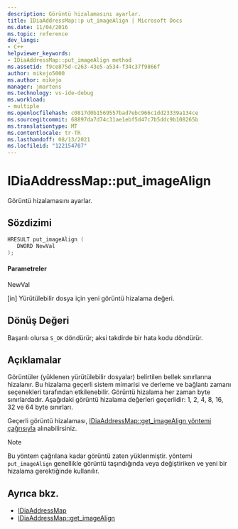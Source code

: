 ```yaml
---
description: Görüntü hizalamasını ayarlar.
title: IDiaAddressMap::p ut_imageAlign | Microsoft Docs
ms.date: 11/04/2016
ms.topic: reference
dev_langs:
- C++
helpviewer_keywords:
- IDiaAddressMap::put_imageAlign method
ms.assetid: f9ce875d-c263-43e5-a534-f34c37f9866f
author: mikejo5000
ms.author: mikejo
manager: jmartens
ms.technology: vs-ide-debug
ms.workload:
- multiple
ms.openlocfilehash: c0817d0b1569557bad7ebc966c1dd23339a134ce
ms.sourcegitcommit: 68897da7d74c31ae1ebf5d47c7b5ddc9b108265b
ms.translationtype: MT
ms.contentlocale: tr-TR
ms.lasthandoff: 08/13/2021
ms.locfileid: "122154707"
---
```

# <a name="idiaaddressmapput_imagealign"></a>IDiaAddressMap::put_imageAlign
Görüntü hizalamasını ayarlar.

## <a name="syntax"></a>Sözdizimi

```C++
HRESULT put_imageAlign ( 
   DWORD NewVal
);
```

#### <a name="parameters"></a>Parametreler
 NewVal

[in] Yürütülebilir dosya için yeni görüntü hizalama değeri.

## <a name="return-value"></a>Dönüş Değeri
 Başarılı olursa `S_OK` döndürür; aksi takdirde bir hata kodu döndürür.

## <a name="remarks"></a>Açıklamalar
 Görüntüler (yüklenen yürütülebilir dosyalar) belirtilen bellek sınırlarına hizalanır. Bu hizalama geçerli sistem mimarisi ve derleme ve bağlantı zamanı seçenekleri tarafından etkilenebilir. Görüntü hizalama her zaman byte sınırlardadır. Aşağıdaki görüntü hizalama değerleri geçerlidir: 1, 2, 4, 8, 16, 32 ve 64 byte sınırları.

 Geçerli görüntü hizalaması, [IDiaAddressMap::get_imageAlign yöntemi çağrısıyla](../../debugger/debug-interface-access/idiaaddressmap-get-imagealign.md) alınabilirsiniz.

> [!NOTE]
> Bu yöntem çağrılana kadar görüntü zaten yüklenmiştir. yöntemi `put_imageAlign` genellikle görüntü taşındığında veya değiştiriken ve yeni bir hizalama gerektiğinde kullanılır.

## <a name="see-also"></a>Ayrıca bkz.
- [IDiaAddressMap](../../debugger/debug-interface-access/idiaaddressmap.md)
- [IDiaAddressMap::get_imageAlign](../../debugger/debug-interface-access/idiaaddressmap-get-imagealign.md)
